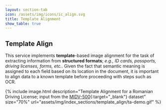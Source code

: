 ```yaml
---
layout: section-tab
icon: /assets/img/icons/ic_align.svg
title: Template Alignment
show_table: true
---
```


## Template Align

This service implements **template**-based image alignment for the task of extracting information from **structured formats**; *e.g., ID cards, passports, driving licenses, forms, etc.*. Given the fact that semantic meaning is assigned to each field based on its location in the document, it is important to align data to a known template before proceeding with steps such as OCR.


{% include image.html
            description="Template Alignment for a Romanian Driving License; input from the [MIDV-500](https://arxiv.org/abs/1807.05786){:target=\"_blank\"} dataset"
            size="70%"
            url="assets/img/index_sections/template_align/ta-demo.gif" %}

